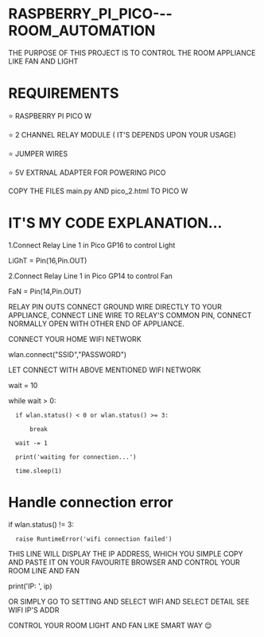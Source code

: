 # RASPBERRY_PI_PICO---ROOM_AUTOMATION

THE PURPOSE OF THIS PROJECT IS TO CONTROL THE ROOM APPLIANCE LIKE FAN AND LIGHT

# REQUIREMENTS
⭐ RASPBERRY PI PICO W

⭐ 2 CHANNEL RELAY MODULE ( IT'S DEPENDS UPON YOUR USAGE)

⭐ JUMPER WIRES

⭐ 5V EXTRNAL ADAPTER FOR POWERING PICO

COPY THE FILES main.py AND pico_2.html TO PICO W

# IT'S MY CODE EXPLANATION...

1.Connect Relay Line 1 in Pico GP16 to control Light

  LiGhT = Pin(16,Pin.OUT)

2.Connect Relay Line 1 in Pico GP14 to control Fan

  FaN = Pin(14,Pin.OUT)


RELAY PIN OUTS
CONNECT GROUND WIRE DIRECTLY TO YOUR APPLIANCE,
CONNECT LINE WIRE TO RELAY'S COMMON PIN,
CONNECT NORMALLY OPEN WITH OTHER END OF APPLIANCE.

CONNECT YOUR HOME WIFI NETWORK

  wlan.connect("SSID","PASSWORD")

LET CONNECT WITH ABOVE MENTIONED WIFI NETWORK

  wait = 10

  while wait > 0:

      if wlan.status() < 0 or wlan.status() >= 3:

          break

      wait -= 1

      print('waiting for connection...')

      time.sleep(1)

 
# Handle connection error

  if wlan.status() != 3:

      raise RuntimeError('wifi connection failed')


THIS LINE WILL DISPLAY THE IP ADDRESS, WHICH YOU SIMPLE COPY AND PASTE IT ON YOUR FAVOURITE BROWSER AND CONTROL YOUR ROOM LINE AND FAN

  print('IP: ', ip)

OR SIMPLY GO TO SETTING AND SELECT WIFI AND SELECT DETAIL SEE WIFI IP'S ADDR


CONTROL YOUR ROOM LIGHT AND FAN LIKE SMART WAY 😌
